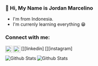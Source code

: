 ### 👋 Hi, My Name is Jordan Marcelino

-   I'm from Indonesia.
-   I'm currenly learning everything 😁

### Connect with me:

[<img align="left" alt="LinkedIn" width="22px" src="https://www.linkedin.com/in/jordan-marcelino-0b3b8621b/"/>][linkedin]
[<img align="left" alt="LinkedIn" width="22px" src="https://www.instagram.com/jordanrmb_/"/>][instagram]

<img align="left" alt="Github Stats" src="https://github-readme-stats.vercel.app/api?username=JordanMarcelino&show_icons=true&theme=dracula"/>

<img align="left" alt="Github Stats" src="https://github-readme-stats.vercel.app/api/top-langs/?username=JordanMarcelino&layout=compact"/>

<!---
JordanMarcelino/JordanMarcelino is a ✨ special ✨ repository because its `README.md` (this file) appears on your GitHub profile.
You can click the Preview link to take a look at your changes.
--->
